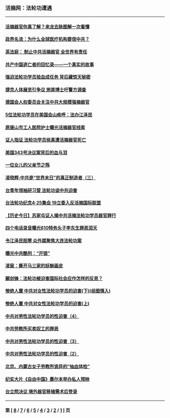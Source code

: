 ### 活摘网：法轮功遭遇
---
#### [活摘器官你真了解？来龙去脉图解一次看懂](../../pages/nf5881/n13013820.md?09030430) 
#### [政界名流：为什么全球医疗机构要信中共？](../../pages/nf5881/n11945479.md?09030430) 
#### [英法庭： 制止中共活摘器官 全世界有责任](../../pages/nf5881/n11330691.md?09030430) 
#### [共产中国逃亡者的回忆录——一个真实的故事](../../pages/nf5881/n10918649.md?09030430) 
#### [强迫法轮功学员验血成任务 背后藏惊天秘密](../../pages/nf5881/n4252384.md?09030430) 
#### [捷克人体展览引争议 旅美博士吁警方调查](../../pages/nf5881/n9429187.md?09030430) 
#### [德国会人权委员会关注中共大规模强摘器官](../../pages/nf5881/n8418950.md?09030430) 
#### [5位法轮功学员在美国会山疾呼：法办江泽民](../../pages/nf5881/n8101519.md?09030430) 
#### [原唐山市工人医院护士曝光活摘器官线索](../../pages/nf5881/n8076384.md?09030430) 
#### [证人指证 法轮功学员徐真遭活摘器官死亡](../../pages/nf5881/n8042467.md?09030430) 
#### [美国343号决议案背后的血与泪](../../pages/nf5881/n8020684.md?09030430) 
#### [一位女儿的父亲节之殇](../../pages/nf5881/n8014122.md?09030430) 
#### [凌晓辉:中共是“世界末日”的真正制造者（三）](../../pages/nf5881/n4210333.md?09030430) 
#### [台青年领袖研习营 法轮功谈中共迫害](../../pages/nf5881/n4141857.md?09030430) 
#### [台法轮功纪念4‧25集会 19立委入反活摘国际联盟](../../pages/nf5881/n4141821.md?09030430) 
#### [【历史今日】苏家屯证人揭中共活摘法轮功学员器官罪行](../../pages/nf5881/n4135912.md?09030430) 
#### [四个电话录音曝光610特务头子李东生罪恶滔天](../../pages/nf5881/n4040060.md?09030430) 
#### [令江泽民胆寒 众外媒聚焦大连法轮功案](../../pages/nf5881/n3932671.md?09030430) 
#### [曝光中共酷刑：“开锁”](../../pages/nf5881/n3889373.md?09030430) 
#### [凌宸：撕开马三家的妖魅画皮](../../pages/nf5881/n3849369.md?09030430) 
#### [郦剑锋：法轮功被迫害国际社会应作怎样的反思？](../../pages/nf5881/n3824560.md?09030430) 
#### [惨绝人寰 中共对女性法轮功学员的迫害(下)(组图慎入)](../../pages/nf5881/n3816285.md?09030430) 
#### [惨绝人寰 中共对女性法轮功学员的迫害(上)](../../pages/nf5881/n3815374.md?09030430) 
#### [中共对男性法轮功学员的性迫害（4）](../../pages/nf5881/n3769144.md?09030430) 
#### [中共劳教所买卖奴工的罪恶](../../pages/nf5881/n3769378.md?09030430) 
#### [中共对男性法轮功学员的性迫害（3）](../../pages/nf5881/n3768231.md?09030430) 
#### [中共对男性法轮功学员的性迫害（2）](../../pages/nf5881/n3767211.md?09030430) 
#### [北京、内蒙古女子劳教所诡异的“抽血体检”](../../pages/nf5881/n3753158.md?09030430) 
#### [纪实大片《自由中国》墨尔本举办私人预映](../../pages/nf5881/n3743337.md?09030430) 
#### [台立院决议 境外器官移植需术后登录](../../pages/nf5881/n3741520.md?09030430) 

---
#### 第 [ [8](./8.md?09030430) / [7](./7.md?09030430) / [6](./6.md?09030430) / [5](./5.md?09030430) / [4](./4.md?09030430) / [3](./3.md?09030430) / [2](./2.md?09030430) / [1](./1.md?09030430) ] 页
